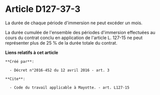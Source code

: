 # Article D127-37-3

La durée de chaque période d'immersion ne peut excéder un mois. 

La durée cumulée de l'ensemble des périodes d'immersion effectuées au cours du contrat conclu en application de l'article L.
127-15 ne peut représenter plus de 25 % de la durée totale du contrat.

**Liens relatifs à cet article**

	**Créé par**:

	  - Décret n°2016-452 du 12 avril 2016 - art. 3

	**Cite**:

	  - Code du travail applicable à Mayotte. - art. L127-15
